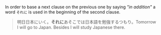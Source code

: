 In order to base a next clause on the previous one by saying *"in addition"* a word `それに` is used in the beginning of the second clause.
>明日日本にいく。**それに**あそこでは日本語を勉強するつもり。Tomorrow I will go to Japan. Besides I will study Japanese there.